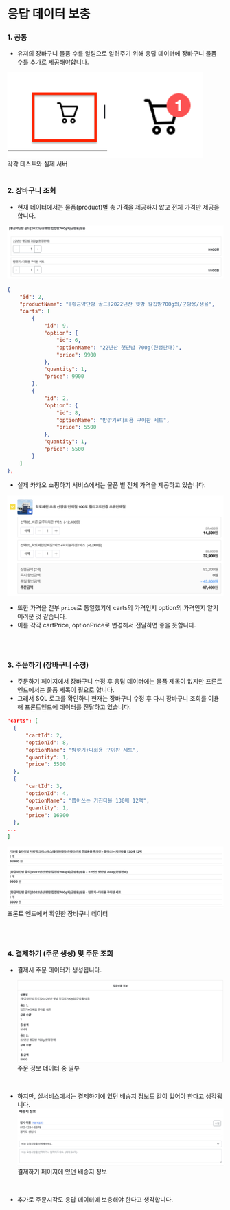 # 응답 데이터 보충

### 1. 공통

- 유저의 장바구니 물품 수를 알림으로 알려주기 위해 응답 데이터에 장바구니 물품 수를 추가로 제공해야합니다.
<img src="./assets/requirement1.png" height="200">
</br> 각각 테스트와 실제 서버


</br>
</br>

### 2. 장바구니 조회

- 현재 데이터에서는 물품(product)별 총 가격을 제공하지 않고 전체 가격만 제공을 합니다.

<img src="./assets/requirement2.png">
</br>

```json
{
    "id": 2,
    "productName": "[황금약단밤 골드]2022년산 햇밤 칼집밤700g외/군밤용/생율",
    "carts": [
        {
            "id": 9,
            "option": {
                "id": 6,
                "optionName": "22년산 햇단밤 700g(한정판매)",
                "price": 9900
            },
            "quantity": 1,
            "price": 9900
        },
        {
            "id": 2,
            "option": {
                "id": 8,
                "optionName": "밤깎기+다회용 구이판 세트",
                "price": 5500
            },
            "quantity": 1,
            "price": 5500
        }
    ]
},
```

- 실제 카카오 쇼핑하기 서비스에서는 물품 별 전체 가격을 제공하고 있습니다.
<img src="./assets/requirement3.png">

- 또한 가격을 전부 `price`로 통일했기에 carts의 가격인지 option의 가격인지 알기 어려운 것 같습니다.
- 이를 각각 cartPrice, optionPrice로 변경해서 전달하면 좋을 듯합니다.

</br>
</br>

### 3. 주문하기 (장바구니 수정)

- 주문하기 페이지에서 장바구니 수정 후 응답 데이터에는 물품 제목이 없지만 프론트엔드에서는 물품 제목이 필요로 합니다.
- 그래서 SQL 로그를 확인하니 현재는 장바구니 수정 후 다시 장바구니 조회를 이용해 프론트엔드에 데이터를 전달하고 있습니다.

```json
"carts": [
  {
      "cartId": 2,
      "optionId": 8,
      "optionName": "밤깎기+다회용 구이판 세트",
      "quantity": 1,
      "price": 5500
  },
  {
      "cartId": 3,
      "optionId": 4,
      "optionName": "뽑아쓰는 키친타올 130매 12팩",
      "quantity": 1,
      "price": 16900
  },
...
]
```

<img src="./assets/requirement4.png"></br> 프론트 엔드에서 확인한 장바구니 데이터


</br>
</br>

### 4. 결제하기 (주문 생성) 및 주문 조회

- 결제시 주문 데이터가 생성됩니다.
    
    <img src="./assets/requirement5.png">
    주문 정보 데이터 중 일부
</br>

- 하지만, 실서비스에서는 결제하기에 있던 배송지 정보도 같이 있어야 한다고 생각됩니다.
    <img src="./assets/requirement6.png">
    결제하기 페이지에 있던 배송지 정보

</br>

- 추가로 주문시각도 응답 데이터에 보충해야 한다고 생각합니다.